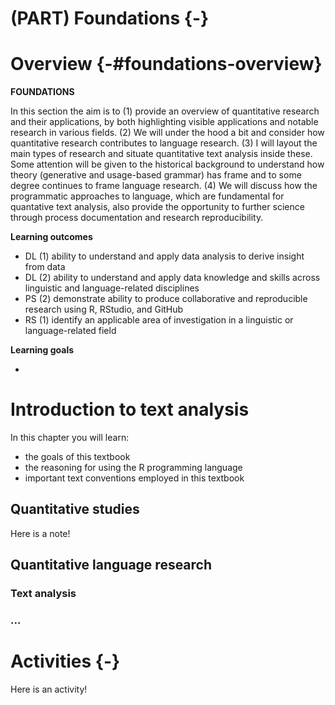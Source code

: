 # (PART) Foundations {-}

# Overview {-#foundations-overview}

**FOUNDATIONS**

In this section the aim is to (1) provide an overview of quantitative research and their applications, by both highlighting visible applications and notable research in various fields. (2) We will under the hood a bit and consider how quantitative research contributes to language research. (3) I will layout the main types of research and situate quantitative text analysis inside these. Some attention will be given to the historical background to understand how theory (generative and usage-based grammar) has frame and to some degree continues to frame language research. (4) We will discuss how the programmatic approaches to language, which are fundamental for quantative text analysis, also provide the opportunity to further science through process documentation and research reproducibility. 

**Learning outcomes**

- DL (1) ability to understand and apply data analysis to derive insight from data
- DL (2) ability to understand and apply data knowledge and skills across linguistic and language-related disciplines
- PS (2) demonstrate ability to produce collaborative and reproducible research using R, RStudio, and GitHub
- RS (1) identify an applicable area of investigation in a linguistic or language-related field

**Learning goals**

- 

# Introduction to text analysis

<div class="rmdkey">
<p>In this chapter you will learn:</p>
<ul>
<li>the goals of this textbook</li>
<li>the reasoning for using the R programming language</li>
<li>important text conventions employed in this textbook</li>
</ul>
</div>

## Quantitative studies

<div class="rmdnote">
<p>Here is a note!</p>
</div>

## Quantitative language research

### Text analysis

### ...

# Activities {-}

<div class="rmdactivity">
<p>Here is an activity!</p>
</div>
